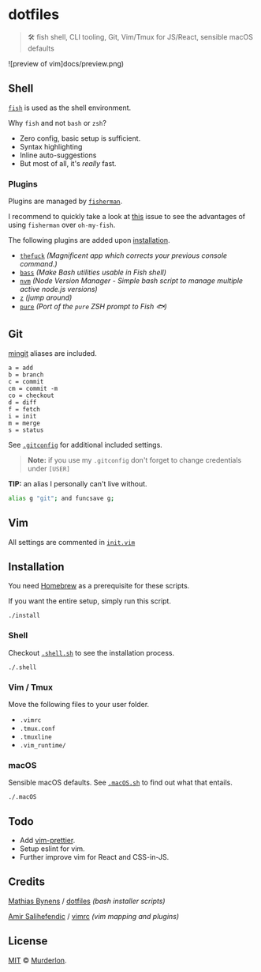 # dotfiles

> 🛠 fish shell, CLI tooling, Git, Vim/Tmux for JS/React, sensible macOS defaults

![preview of vim]docs/preview.png)

## Shell

[`fish`](https://fishshell.com/) is used as the shell environment.

Why `fish` and not `bash` or `zsh`?

* Zero config, basic setup is sufficient.
* Syntax highlighting
* Inline auto-suggestions
* But most of all, it's _really_ fast.

### Plugins

Plugins are managed by [`fisherman`](https://github.com/fisherman/fisherman).

I recommend to quickly take a look at [this](https://github.com/fisherman/fisherman/issues/69) issue to see the advantages of using `fisherman` over `oh-my-fish`.

The following plugins are added upon [installation](#install).

* [`thefuck`](https://github.com/nvbn/thefuck) _(Magnificent app which corrects your previous console command.)_
* [`bass`](https://github.com/edc/bass) _(Make Bash utilities usable in Fish shell)_
* [`nvm`](https://github.com/creationix/nvm) _(Node Version Manager - Simple bash script to manage multiple active node.js versions)_
* [`z`](https://github.com/rupa/z) _(jump around)_
* [`pure`](https://github.com/rafaelrinaldi/pure) _(Port of the `pure` ZSH prompt to Fish 🐟)_

## Git

[mingit](https://github.com/evansendra/mingit) aliases are included.

```
a = add
b = branch
c = commit
cm = commit -m
co = checkout
d = diff
f = fetch
i = init
m = merge
s = status
```

See [`.gitconfig`](https://github.com/Murderlon/dotfiles/blob/master/.gitconfig) for additional included settings.

> **Note:** if you use my `.gitconfig` don't forget to change credentials under `[USER]`

**TIP:** an alias I personally can't live without.

```bash
alias g "git"; and funcsave g;
```

## Vim
<a name="vim"/>

All settings are commented in [`init.vim`](https://github.com/Murderlon/dotfiles/blob/master/init.vim)

## Installation

<a name="install"/>

You need [Homebrew](https://brew.sh/) as a prerequisite for these scripts.

If you want the entire setup, simply run this script.

```
./install
```

### Shell

Checkout [`.shell.sh`](https://github.com/Murderlon/dotfiles/blob/master/.shell.sh) to see the installation process.

```
./.shell
```

### Vim / Tmux

Move the following files to your user folder.

* `.vimrc`
* `.tmux.conf`
* `.tmuxline`
* `.vim_runtime/`

### macOS

Sensible macOS defaults. See [`.macOS.sh`](https://github.com/Murderlon/dotfiles/blob/master/.macOS.sh) to find out what that entails.

```
./.macOS
```

## Todo

* Add [vim-prettier](https://github.com/prettier/vim-prettier).
* Setup eslint for vim.
* Further improve vim for React and CSS-in-JS.

## Credits

[Mathias Bynens](https://github.com/mathiasbynens) / [dotfiles](https://github.com/mathiasbynens/dotfiles) _(bash installer scripts)_

[Amir Salihefendic](https://github.com/amix) / [vimrc](https://github.com/amix/vimrc) _(vim mapping and plugins)_

## License

[MIT](https://oss.ninja/mit/murderlon) © [Murderlon](https://github.com/Murderlon).
